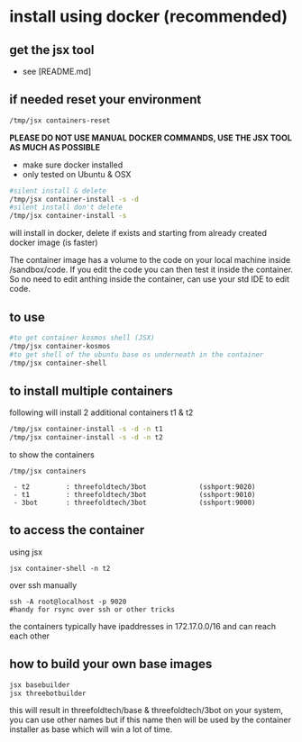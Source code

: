 
# install using docker (recommended)

## get the jsx tool

- see [README.md]

## if needed reset your environment

```bash
/tmp/jsx containers-reset
```


**PLEASE DO NOT USE MANUAL DOCKER COMMANDS, USE THE JSX TOOL AS MUCH AS POSSIBLE**

- make sure docker installed
- only tested on Ubuntu & OSX

```bash
#silent install & delete
/tmp/jsx container-install -s -d
#silent install don't delete
/tmp/jsx container-install -s
```
will install in docker, delete if exists and starting from already created docker image (is faster)

The container image has a volume to the code on your local machine inside /sandbox/code. 
If you edit the code you can then test it inside the container. So no need to edit anthing inside the container, can use your std IDE to edit code.


## to use

```bash
#to get container kosmos shell (JSX)
/tmp/jsx container-kosmos
#to get shell of the ubuntu base os underneath in the container
/tmp/jsx container-shell
``` 

## to install multiple containers

following will install 2 additional containers t1 & t2

```bash
/tmp/jsx container-install -s -d -n t1
/tmp/jsx container-install -s -d -n t2
```

to show the containers

```
/tmp/jsx containers

 - t2         : threefoldtech/3bot             (sshport:9020)
 - t1         : threefoldtech/3bot             (sshport:9010)
 - 3bot       : threefoldtech/3bot             (sshport:9000)

```

## to access the container 

using jsx

```
jsx container-shell -n t2
```

over ssh manually
```
ssh -A root@localhost -p 9020
#handy for rsync over ssh or other tricks
```

the containers typically have ipaddresses in  172.17.0.0/16 and can reach each other

## how to build your own base images

```bash
jsx basebuilder
jsx threebotbuilder
 ```
 
 this will result in threefoldtech/base & threefoldtech/3bot on your system, you can use other names but if this name then will be used by the container installer as base which will win a lot of time.
